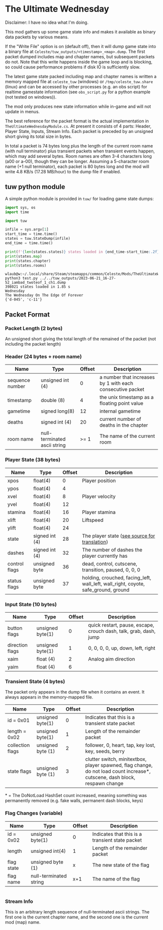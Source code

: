 # The Ultimate Wednesday

Disclaimer: I have no idea what I'm doing.

This mod gathers up some game state info and makes it available as binary data packets by various means.

If the "Write File" option is on (default off), then it will dump game state into a binary file at `Celeste/tuw_outputs/<timestamp>_<map>.dump`. The first packet dumped includes map and chapter names, but subsequent packets do not. Note that this write happens inside the game loop and is blocking, so could cause performance problems if disk IO is sufficiently slow.

The latest game state packed including map and chapter names is written a memory mapped file at `celeste_tuw` (windows) or `/tmp/celeste_tuw.share` (linux) and can be accessed by other processes (e.g. an obs script) for realtime gamestate information (see `obs_script.py` for a python example (not tested on windows)).

The mod only produces new state information while in-game and will not update in menus.

The best reference for the packet format is the actual implementation in `TheUltimateWednesdayModule.cs`. At present it consists of 4 parts: Header, Player State, Inputs, Stream Info. Each packet is preceded by an unsigned short giving its total size in bytes.

In total a packet is 74 bytes long plus the length of the current room name (with null terminator) plus transient packets when transient events happen, which may add several bytes. Room names are often 3-4 characters long (a00 or a-00), though they can be longer. Assuming a 5-character room name (+1 null terminator), each packet is 80 bytes long and the mod will write 4.8 KB/s (17.28 MB/hour) to the dump file if enabled.

## tuw python module

A simple python module is provided in `tuw/` for loading game state dumps:

```python
import sys, os
import time

import tuw

infile = sys.argv[1]
start_time = time.time()
states = tuw.StateDump(infile)
end_time = time.time()

print(f'{len(states.states)} states loaded in {end_time-start_time:.2f} s')
print(states.map)
print(states.chapter)
print(states.rooms)
```

```
wlaub@w:~/.local/share/Steam/steamapps/common/Celeste/Mods/TheUltimateWednesday$ python3 test.py ../../tuw_outputs/2023-06-21_16-27-52_iambad_twoteof_1_ch1.dump 
398021 states loaded in 1.85 s
Wednesday
The Wednesday On The Edge Of Forever
{'d-045', 'c-11'}
```

## Packet Format

### Packet Length (2 bytes)

An unsigned short giving the total length of the remained of the packet (not including the packet length)

### Header (24 bytes + room name)

|Name | Type | Offset | Description |
|----|----|---|---|
| sequence number | unsigned int (4) | 0 | a number that increases by 1 with each consecutive packet |
| timestamp | double (8) | 4 | the unix timestamp as a floating point value |
| gametime | signed long(8) | 12 | internal gametime |
| deaths | signed int (4) | 20 | current number of deaths in the chapter |
| room name | null-terminated ascii string | >= 1 | The name of the current room |

### Player State (38 bytes)

|Name | Type | Offset | Description |
|----|----|---|---|
| xpos | float(4) | 0 | Player position |
| ypos | float(4) | 4 |  |
| xvel | float(4) | 8 | Player velocity |
| yvel | float(4) | 12 |  |
| stamina | float(4) | 16 | Player stamina |
| xlift | float(4) | 20 | Liftspeed |
| ylift | float(4) | 24 |  |
| state | signed int (4) | 28 | The player state ([see source for translation](https://github.com/NoelFB/Celeste/blob/master/Source/Player/Player.cs#L140)) |
| dashes | signed int (4) | 32 | The number of dashes the player currently has |
| control flags | unsigned byte | 36 | dead, control, cutscene, transition, paused, 0, 0, 0 |
| status flags | unsigned byte | 37 | holding, crouched, facing_left, wall_left, wall_right, coyote, safe_ground, ground |

### Input State (10 bytes)

|Name | Type | Offset | Description |
|----|----|---|---|
| button flags |  unsigned byte(1) | 0 | quick restart, pause, escape, crouch dash, talk, grab, dash, jump |
| direction flags | unsigned byte(1) | 1 | 0, 0, 0, 0, up, down, left, right |
| xaim | float (4) | 2 | Analog aim direction |
| yaim | float (4) | 6 |  |

### Transient State (4 bytes)

The packet only appears in the dump file when it contains an event. It always appears in the memory-mapped file.

|Name | Type | Offset | Description |
|----|----|---|---|
| id = 0x01 |  unsigned byte(1) | 0 | Indicates that this is a transient state packet |
| length = 0x02 | unsigned byte(1) | 1 | Length of the remainder packet |
| collection flags | unsigned byte (1) | 2 | follower, 0, heart, tap, key lost, key, seeds, berry |
| state flags | unsigned byte (1) | 3 | clutter switch, minitextbox, player spawned, flag change, do not load count increase\*, cutscene, dash block, respawn change |

\* = The DoNotLoad HashSet count increased, meaning something was permanently removed (e.g. fake walls, permanent dash blocks, keys)

### Flag Changes (variable)

|Name | Type | Offset | Description |
|----|----|---|---|
| id = 0x02 |  unsigned byte(1) | 0 | Indicates that this is a transient state packet |
| length  | unsigned int(4) | 1 | Length of the remainder packet |
| flag state | unsigned byte (1) | x | The new state of the flag |
| flag name | null-terminated string | x+1 | The name of the flag |

#
### Stream Info
This is an arbitrary length sequence of null-terminated ascii strings. The first one is the current chapter name, and the second one is the current mod (map) name.


